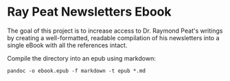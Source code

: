 # Ray Peat Newsletters Ebook
The goal of this project is to increase access to Dr. Raymond Peat's writings by creating a well-formatted, readable compilation of his newsletters into a single eBook with all the references intact.

Compile the directory into an epub using markdown:
```
pandoc -o ebook.epub -f markdown -t epub *.md 
```

